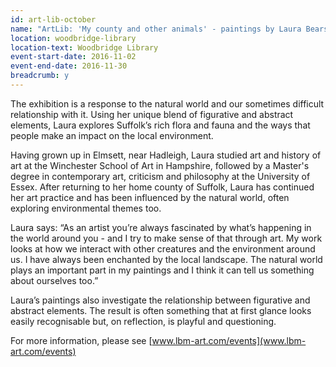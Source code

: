 ```yaml
---
id: art-lib-october
name: "ArtLib: 'My county and other animals' - paintings by Laura Bearsell-Moore"
location: woodbridge-library
location-text: Woodbridge Library
event-start-date: 2016-11-02
event-end-date: 2016-11-30
breadcrumb: y
---
```

The exhibition is a response to the natural world and our sometimes difficult relationship with it. Using her unique blend of figurative and abstract elements, Laura explores Suffolk’s rich flora and fauna and the ways that people make an impact on the local environment.

Having grown up in Elmsett, near Hadleigh, Laura studied art and history of art at the Winchester School of Art in Hampshire, followed by a Master's degree in contemporary art, criticism and philosophy at the University of Essex. After returning to her home county of Suffolk, Laura has continued her art practice and has been influenced by the natural world, often exploring environmental themes too.

Laura says: “As an artist you’re always fascinated by what’s happening in the world around you - and I try to make sense of that through art. My work looks at how we interact with other creatures and the environment around us. I have always been enchanted by the local landscape. The natural world plays an important part in my paintings and I think it can tell us something about ourselves too.”

Laura’s paintings also investigate the relationship between figurative and abstract elements. The result is often something that at first glance looks easily recognisable but, on reflection, is playful and questioning.

For more information, please see [www.lbm-art.com/events](www.lbm-art.com/events)
